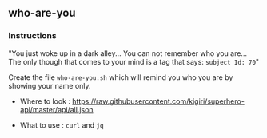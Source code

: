 ## who-are-you

### Instructions

"You just woke up in a dark alley...
You can not remember who you are...
The only though that comes to your mind is a tag that says: `subject Id: 70`"

Create the file `who-are-you.sh` which will remind you who you are by showing your name only.

-   Where to look : https://raw.githubusercontent.com/kigiri/superhero-api/master/api/all.json

-   What to use : `curl` and `jq`
